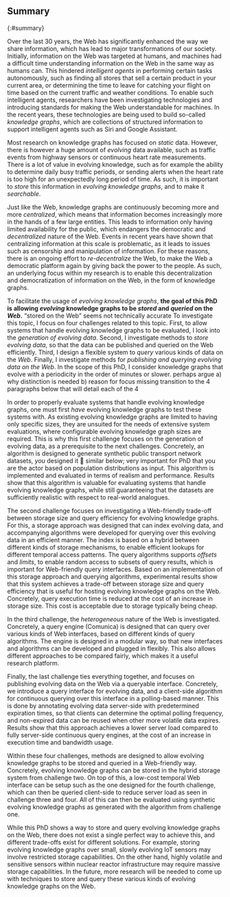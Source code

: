 ## Summary
{:#summary}

Over the last 30 years, the Web has significantly enhanced the way we share information,
which has lead to major transformations of our society.
Initially, information on the Web was targeted at humans,
and machines had a difficult time understanding information on the Web
in the same way as humans can.
This hindered *intelligent agents* in performing certain tasks autonomously,
such as finding all stores that sell a certain product in your current area,
or determining the time to leave for catching your flight on time based on the current traffic and weather conditions.
To enable such intelligent agents, researchers have been investigating technologies and introducing standards
for making the Web understandable for machines.
In the recent years, these technologies are being used to build so-called *knowledge graphs*,
which are collections of structured information to support intelligent agents such as Siri and Google Assistant.

Most research on knowledge graphs has focused on *static* data.
However, there is however a huge amount of *evolving* data available,
such as traffic events from highway sensors or continuous heart rate measurements.
There is a lot of value in evolving knowledge,
such as for example the ability to determine daily busy traffic periods,
or sending alerts when the heart rate is too high for an unexpectedly long period of time.
As such, it is important to *store* this information in *evolving knowledge graphs*,
and to make it *searchable*.

Just like the Web, knowledge graphs are continuously becoming more and more *centralized*,
which means that information becomes increasingly more in the hands of a few large entities.
This leads to information only having limited availability for the public,
which endangers the democratic and *decentralized* nature of the Web.
Events in recent years have shown that centralizing information at this scale is problematic,
as it leads to issues such as censorship and manipulation of information.
For these reasons, there is an ongoing effort to *re-decentralize* the Web,
to make the Web a democratic platform again by giving back the power to the people.
As such, an underlying focus within my research is to enable this decentralization and democratization
of information on the Web,
in the form of knowledge graphs.

To facilitate the usage of *evolving knowledge graphs*,
**the goal of this PhD is allowing *evolving* knowledge graphs to be *stored* and *queried* on the *Web*.**
<span class="comment" data-author="RV"><q>stored on the Web</q> seems not technically accurate</span>
To investigate this topic, I focus on four challenges related to this topic.
First, to allow systems that handle evolving knowledge graphs to be evaluated,
I look into the *generation of evolving data*.
Second, I investigate methods to *store evolving data*,
so that the data can be published and queried on the Web efficiently.
Third, I design a flexible system to *query* various kinds of data on the *Web*.
Finally, I investigate methods for *publishing and querying evolving data on the Web*.
In the scope of this PhD, I consider knowledge graphs that evolve with a periodicity in the order of minutes or slower.
<span class="comment" data-author="RV">perhaps argue a) why distinction is needed b) reason for focus</span>
<span class="comment" data-author="RV">missing transition to the 4 paragraphs below that will detail each of the 4</span>

In order to properly evaluate systems that handle evolving knowledge graphs,
one must first *have* evolving knowledge graphs to test these systems with.
As existing evolving knowledge graphs are limited to having only specific sizes,
they are unsuited for the needs of extensive system evaluations,
where configurable evolving knowledge graph sizes are required.
This is why this first challenge focuses on the generation of evolving data, as a prerequisite to the next challenges.
Concretely, an algorithm is designed to generate synthetic public transport network datasets,
<span class="comment" data-author="RV"><em>you</em> designed it 🙂</span>
<span class="comment" data-author="RV">similar below; very important for PhD that you are the actor</span>
based on population distributions as input.
This algorithm is implemented and evaluated in terms of realism and performance.
Results show that this algorithm is valuable for evaluating systems that handle evolving knowledge graphs,
while still guaranteeing that the datasets are sufficiently realistic with respect to real-world analogues.

The second challenge focuses on investigating a Web-friendly trade-off between storage size and query efficiency
for evolving knowledge graphs.
For this, a storage approach was designed that can index evolving data,
and accompanying algorithms were developed for querying over this evolving data in an efficient manner.
The index is based on a hybrid between different kinds of storage mechanisms,
to enable efficient lookups for different temporal access patterns.
The query algorithms supports *offsets* and *limits*,
to enable random access to subsets of query results,
which is important for Web-friendly query interfaces.
Based on an implementation of this storage approach and querying algorithms,
experimental results show that this system achieves a trade-off between storage size and query efficiency
that is useful for hosting evolving knowledge graphs on the Web.
Concretely, query execution time is reduced at the cost of an increase in storage size.
This cost is acceptable due to storage typically being cheap.

In the third challenge, the *heterogeneous* nature of the Web is investigated.
Concretely, a query engine (Comunica) is designed that can query over various kinds of Web interfaces,
based on different kinds of query algorithms.
The engine is designed in a modular way,
so that new interfaces and algorithms can be developed and plugged in flexibly.
This also allows different approaches to be compared fairly,
which makes it a useful research platform.

Finally, the last challenge ties everything together,
and focuses on publishing evolving data on the Web via a queryable interface.
Concretely, we introduce a query interface for evolving data,
and a client-side algorithm for continuous querying over this interface in a polling-based manner.
This is done by annotating evolving data server-side with predetermined expiration times,
so that clients can determine the optimal polling frequency,
and non-expired data can be reused when other more volatile data expires.
Results show that this approach achieves a lower server load compared to fully server-side continuous query engines,
at the cost of an increase in execution time and bandwidth usage.

Within these four challenges,
methods are designed to allow evolving knowledge graphs to be stored and queried
in a Web-friendly way.
Concretely, evolving knowledge graphs can be stored in the hybrid storage system from challenge two.
On top of this, a low-cost temporal Web interface can be setup such as the one designed for the fourth challenge,
which can then be queried client-side to reduce server load as seen in challenge three and four.
All of this can then be evaluated using synthetic evolving knowledge graphs
as generated with the algorithm from challenge one.

While this PhD shows a way to store and query evolving knowledge graphs on the Web,
there does not exist a single perfect way to achieve this,
and different trade-offs exist for different solutions.
For example, storing evolving knowledge graphs over small, slowly evolving IoT sensors
may involve restricted storage capabilities.
On the other hand, highly volatile and sensitive sensors within nuclear reactor infrastructure
may require massive storage capabilities.
In the future, more research will be needed to come up with techniques to store and query
these various kinds of evolving knowledge graphs on the Web.
